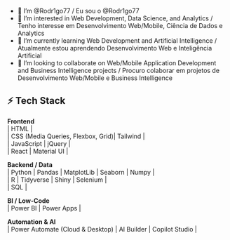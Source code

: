 - 👤 I’m @Rodr1go77 / Eu sou o @Rodr1go77
- 👀 I’m interested in Web Development, Data Science, and Analytics / Tenho interesse em Desenvolvimento Web/Mobile, Ciência de Dados e Analytics
- 🌱 I’m currently learning Web Development and Artificial Intelligence / Atualmente estou aprendendo Desenvolvimento Web e Inteligência Artificial
- 💞️ I’m looking to collaborate on Web/Mobile Application Development and Business Intelligence projects / Procuro colaborar em projetos de Desenvolvimento Web/Mobile e Business Intelligence

## ⚡ Tech Stack
**Frontend**  
| HTML |  
| CSS (Media Queries, Flexbox, Grid)| Tailwind |   
| JavaScript | jQuery |  
| React | Material UI |

**Backend / Data**  
| Python | Pandas | MatplotLib | Seaborn | Numpy |    
| R | Tidyverse | Shiny | Selenium |   
| SQL |

**BI / Low-Code**  
| Power BI | Power Apps |

**Automation & AI**  
| Power Automate (Cloud & Desktop) | AI Builder | Copilot Studio |

<!---
Rodr1go77/Rodr1go77 is a ✨ special ✨ repository because its `README.md` (this file) appears on your GitHub profile.
You can click the Preview link to take a look at your changes.
--->
